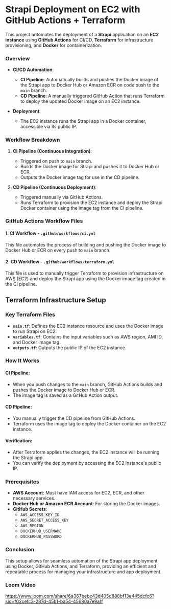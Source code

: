 # Strapi Deployment on EC2 with GitHub Actions + Terraform

This project automates the deployment of a **Strapi** application on an **EC2 instance** using **GitHub Actions** for CI/CD, **Terraform** for infrastructure provisioning, and **Docker** for containerization.

### Overview

- **CI/CD Automation**: 
  - **CI Pipeline**: Automatically builds and pushes the Docker image of the Strapi app to Docker Hub or Amazon ECR on code push to the `main` branch.
  - **CD Pipeline**: A manually triggered GitHub Action that runs Terraform to deploy the updated Docker image on an EC2 instance.
  
- **Deployment**: 
  - The EC2 instance runs the Strapi app in a Docker container, accessible via its public IP.

### Workflow Breakdown

1. **CI Pipeline (Continuous Integration)**:
   - Triggered on push to `main` branch.
   - Builds the Docker image for Strapi and pushes it to Docker Hub or ECR.
   - Outputs the Docker image tag for use in the CD pipeline.

2. **CD Pipeline (Continuous Deployment)**:
   - Triggered manually via GitHub Actions.
   - Runs Terraform to provision the EC2 instance and deploy the Strapi Docker container using the image tag from the CI pipeline.

### GitHub Actions Workflow Files

#### **1. CI Workflow - `.github/workflows/ci.yml`**

This file automates the process of building and pushing the Docker image to Docker Hub or ECR on every push to `main` branch.

#### **2. CD Workflow - `.github/workflows/terraform.yml`**

This file is used to manually trigger Terraform to provision infrastructure on AWS (EC2) and deploy the Strapi app using the Docker image tag created in the CI pipeline.

## Terraform Infrastructure Setup

### Key Terraform Files

- **`main.tf`**: Defines the EC2 instance resource and uses the Docker image to run Strapi on EC2.
- **`variables.tf`**: Contains the input variables such as AWS region, AMI ID, and Docker image tag.
- **`outputs.tf`**: Outputs the public IP of the EC2 instance.

### How It Works

#### CI Pipeline:
- When you push changes to the `main` branch, GitHub Actions builds and pushes the Docker image to Docker Hub or ECR.
- The image tag is saved as a GitHub Action output.

#### CD Pipeline:
- You manually trigger the CD pipeline from GitHub Actions.
- Terraform uses the image tag to deploy the Docker container on the EC2 instance.

#### Verification:
- After Terraform applies the changes, the EC2 instance will be running the Strapi app.
- You can verify the deployment by accessing the EC2 instance's public IP.

### Prerequisites

- **AWS Account**: Must have IAM access for EC2, ECR, and other necessary services.
- **Docker Hub or Amazon ECR Account**: For storing the Docker images.
- **GitHub Secrets**:
  - `AWS_ACCESS_KEY_ID`
  - `AWS_SECRET_ACCESS_KEY`
  - `AWS_REGION`
  - `DOCKERHUB_USERNAME`
  - `DOCKERHUB_PASSWORD`

### Conclusion
This setup allows for seamless automation of the Strapi app deployment using Docker, GitHub Actions, and Terraform, providing an efficient and repeatable process for managing your infrastructure and app deployment.

### Loom Video

https://www.loom.com/share/6a367bebc43d405d888bf13e445dcfc6?sid=f02cefc3-287d-45b1-ba54-45680a7e9a1f